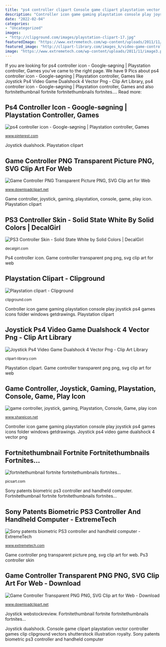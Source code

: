 ```yaml
---
title: "ps4 controller clipart Console game clipart playstation vector controller games clip clipground vectors shutterstock illustration royalty"
description: "Controller icon game gaming playstation console play joystick ps4 games icons folder windows getdrawings"
date: "2022-02-04"
categories:
- "Uncategorized"
images:
- "http://clipground.com/images/playstation-clipart-17.jpg"
featuredImage: "https://www.extremetech.com/wp-content/uploads/2011/11/image3.png"
featured_image: "http://clipart-library.com/images_k/video-game-controller-silhouette/video-game-controller-silhouette-4.jpg"
image: "https://www.extremetech.com/wp-content/uploads/2011/11/image3.png"
---
```


If you are looking for ps4 controller icon - Google-søgning | Playstation controller, Games you've came to the right page. We have 9 Pics about ps4 controller icon - Google-søgning | Playstation controller, Games like Joystick Ps4 Video Game Dualshock 4 Vector Png - Clip Art Library, ps4 controller icon - Google-søgning | Playstation controller, Games and also fortnitethumbnail fortnite fortnitethumbnails fortnites.... Read more:

## Ps4 Controller Icon - Google-søgning | Playstation Controller, Games

![ps4 controller icon - Google-søgning | Playstation controller, Games](https://i.pinimg.com/736x/42/52/3c/42523c3d793fde9cbc7452aa6fa705fa--ps-controller-logo-google.jpg "Ps4 controller icon")

<small>www.pinterest.com</small>

Joystick dualshock. Playstation clipart

## Game Controller PNG Transparent Picture PNG, SVG Clip Art For Web

![Game Controller PNG Transparent Picture PNG, SVG Clip art for Web](https://www.downloadclipart.net/large/game-controller-png-transparent-picture.png "Controller playstation ps3 patents patent sony diagram biometric extremetech game gaming controllers moving fast tech landscape still")

<small>www.downloadclipart.net</small>

Game controller, joystick, gaming, playstation, console, game, play icon. Playstation clipart

## PS3 Controller Skin - Solid State White By Solid Colors | DecalGirl

![PS3 Controller Skin - Solid State White by Solid Colors | DecalGirl](https://www.decalgirl.com/assets/items/ps3c/800/ps3c-ss-wht.jpg "Controller playstation ps3 patents patent sony diagram biometric extremetech game gaming controllers moving fast tech landscape still")

<small>decalgirl.com</small>

Ps4 controller icon. Game controller transparent png png, svg clip art for web

## Playstation Clipart - Clipground

![Playstation clipart - Clipground](http://clipground.com/images/playstation-clipart-17.jpg "Controller icon game gaming playstation console play joystick ps4 games icons folder windows getdrawings")

<small>clipground.com</small>

Controller icon game gaming playstation console play joystick ps4 games icons folder windows getdrawings. Playstation clipart

## Joystick Ps4 Video Game Dualshock 4 Vector Png - Clip Art Library

![Joystick Ps4 Video Game Dualshock 4 Vector Png - Clip Art Library](http://clipart-library.com/images_k/video-game-controller-silhouette/video-game-controller-silhouette-4.jpg "Ps4 controller icon")

<small>clipart-library.com</small>

Playstation clipart. Game controller transparent png png, svg clip art for web

## Game Controller, Joystick, Gaming, Playstation, Console, Game, Play Icon

![game controller, joystick, gaming, Playstation, Console, Game, play icon](https://www.shareicon.net/data/2017/05/09/885792_console_512x512.png "Fortnitethumbnail fortnite fortnitethumbnails fortnites...")

<small>www.shareicon.net</small>

Controller icon game gaming playstation console play joystick ps4 games icons folder windows getdrawings. Joystick ps4 video game dualshock 4 vector png

## Fortnitethumbnail Fortnite Fortnitethumbnails Fortnites...

![fortnitethumbnail fortnite fortnitethumbnails fortnites...](https://cdn130.picsart.com/290954785001201.jpg "Game controller png transparent picture png, svg clip art for web")

<small>picsart.com</small>

Sony patents biometric ps3 controller and handheld computer. Fortnitethumbnail fortnite fortnitethumbnails fortnites...

## Sony Patents Biometric PS3 Controller And Handheld Computer - ExtremeTech

![Sony patents biometric PS3 controller and handheld computer - ExtremeTech](https://www.extremetech.com/wp-content/uploads/2011/11/image3.png "Ps4 controller icon")

<small>www.extremetech.com</small>

Game controller png transparent picture png, svg clip art for web. Ps3 controller skin

## Game Controller Transparent PNG PNG, SVG Clip Art For Web - Download

![Game Controller Transparent PNG PNG, SVG Clip art for Web - Download](https://www.downloadclipart.net/large/game-controller-transparent-png.png "Manette mygt gamepad joystick belfortmarket freepngimg")

<small>www.downloadclipart.net</small>

Joystick webstockreview. Fortnitethumbnail fortnite fortnitethumbnails fortnites...

Joystick dualshock. Console game clipart playstation vector controller games clip clipground vectors shutterstock illustration royalty. Sony patents biometric ps3 controller and handheld computer
